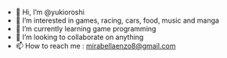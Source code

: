 - 👋 Hi, I’m @yukioroshi
- 👀 I’m interested in games, racing, cars, food, music and manga
- 🌱 I’m currently learning game programming
- 💞️ I’m looking to collaborate on anything
- 📫 How to reach me : mirabellaenzo8@gmail.com

<!---
yukioroshi/yukioroshi is a ✨ special ✨ repository because its `README.md` (this file) appears on your GitHub profile.
You can click the Preview link to take a look at your changes.
--->
